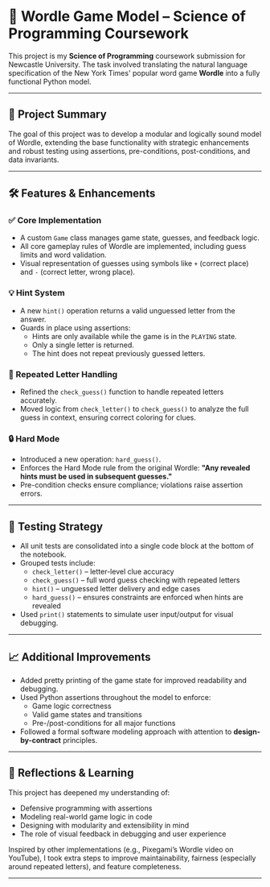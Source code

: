 # 🧠 Wordle Game Model – Science of Programming Coursework

This project is my **Science of Programming** coursework submission for Newcastle University. The task involved translating the natural language specification of the New York Times' popular word game **Wordle** into a fully functional Python model.

---

## 📌 Project Summary

The goal of this project was to develop a modular and logically sound model of Wordle, extending the base functionality with strategic enhancements and robust testing using assertions, pre-conditions, post-conditions, and data invariants.

---

## 🛠️ Features & Enhancements

### ✅ Core Implementation
- A custom `Game` class manages game state, guesses, and feedback logic.
- All core gameplay rules of Wordle are implemented, including guess limits and word validation.
- Visual representation of guesses using symbols like `+` (correct place) and `-` (correct letter, wrong place).

### 💡 Hint System
- A new `hint()` operation returns a valid unguessed letter from the answer.
- Guards in place using assertions:
  - Hints are only available while the game is in the `PLAYING` state.
  - Only a single letter is returned.
  - The hint does not repeat previously guessed letters.

### 🔁 Repeated Letter Handling
- Refined the `check_guess()` function to handle repeated letters accurately.
- Moved logic from `check_letter()` to `check_guess()` to analyze the full guess in context, ensuring correct coloring for clues.

### 🔒 Hard Mode
- Introduced a new operation: `hard_guess()`.
- Enforces the Hard Mode rule from the original Wordle: **"Any revealed hints must be used in subsequent guesses."**
- Pre-condition checks ensure compliance; violations raise assertion errors.

---

## 🧪 Testing Strategy

- All unit tests are consolidated into a single code block at the bottom of the notebook.
- Grouped tests include:
  - `check_letter()` – letter-level clue accuracy
  - `check_guess()` – full word guess checking with repeated letters
  - `hint()` – unguessed letter delivery and edge cases
  - `hard_guess()` – ensures constraints are enforced when hints are revealed
- Used `print()` statements to simulate user input/output for visual debugging.

---

## 📈 Additional Improvements

- Added pretty printing of the game state for improved readability and debugging.
- Used Python assertions throughout the model to enforce:
  - Game logic correctness
  - Valid game states and transitions
  - Pre-/post-conditions for all major functions
- Followed a formal software modeling approach with attention to **design-by-contract** principles.

---

## 📘 Reflections & Learning

This project has deepened my understanding of:
- Defensive programming with assertions
- Modeling real-world game logic in code
- Designing with modularity and extensibility in mind
- The role of visual feedback in debugging and user experience

Inspired by other implementations (e.g., Pixegami’s Wordle video on YouTube), I took extra steps to improve maintainability, fairness (especially around repeated letters), and feature completeness.

---


